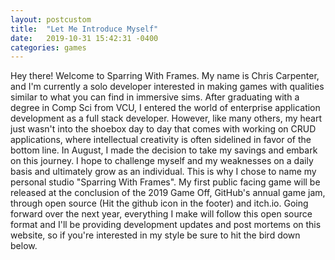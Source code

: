 ```yaml
---
layout: postcustom
title:  "Let Me Introduce Myself"
date:   2019-10-31 15:42:31 -0400
categories: games
---
```

Hey there! Welcome to Sparring With Frames. My name is Chris Carpenter, and I'm currently a solo developer interested in making games with qualities similar to what you can find in immersive sims. After graduating with a degree in Comp Sci from VCU, I entered the world of enterprise application development as a full stack developer. However, like many others, my heart just wasn't into the shoebox day to day that comes with working on CRUD applications, where intellectual creativity is often sidelined in favor of the bottom line. In August, I made the decision to take my savings and embark on this journey. I hope to challenge myself and my weaknesses on a daily basis and ultimately grow as an individual. This is why I chose to name my personal studio "Sparring With Frames". My first public facing game will be released at the conclusion of the 2019 Game Off, GitHub's annual game jam, through open source (Hit the github icon in the footer) and itch.io. Going forward over the next year, everything I make will follow this open source format and I'll be providing development updates and post mortems on this website, so if you're interested in my style be sure to hit the bird down below.  

